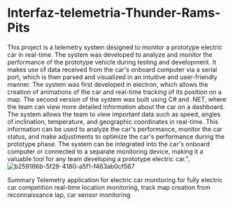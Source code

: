 # Interfaz-telemetria-Thunder-Rams-Pits

This project is a telemetry system designed to monitor a prototype electric car in real-time. The system was developed to analyze and monitor the performance of the prototype vehicle during testing and development. It makes use of data received from the car's onboard computer via a serial port, which is then parsed and visualized in an intuitive and user-friendly manner. The system was first developed in electron, which allows the creation of animations of the car and real-time tracking of its position on a map. The second version of the system was built using C# and .NET, where the team can view more detailed information about the car on a dashboard. The system allows the team to view important data such as speed, angles of inclination, temperature, and geographic coordinates in real-time. This information can be used to analyze the car's performance, monitor the car status, and make adjustments to optimize the car's performance during the prototype phase. The system can be integrated into the car's onboard computer or connected to a separate monitoring device, making it a valuable tool for any team developing a prototype electric car.",
![b259186b-5f28-4180-a5f1-f463ab0cf567](https://user-images.githubusercontent.com/84602829/214514019-9ac1dc70-a5ea-456b-a51e-ccf95f4222ec.jpg)

Summary
Telemetry application for electric car monitoring for fully electric car competition real-time location monitoring, track map creation from reconnaissance lap, car sensor monitoring
